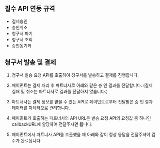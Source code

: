 
## 필수 API 연동 규격

- 결제승인
- 승인취소 
- 청구서 파기 
- 청구서 조회
- 승인동기화

## 청구서 발송 및 결제

1. 청구서 발송 요청 API를 호출하여 청구서를 발송하고 결제를 진행합니다. 

2. 페이민트는 결제 처리 후 파트너사로 아래와 같은 승
인 결과를 전달합니다. (결제 실패 및 취소는 파트너사로 결과를 전달하지 않습니다.)

3. 파트너사는 결제 정보를 받을 수 있는 API로 페이민트로부터 전달받은 승
인 결과 데이터를 자체적으로 관리합니다.

4. 페이민트가 호출하는 파트너사의 API URL은 발송 요청 API의 요청값 중 하나인 callbackURL에 할당하여 전달주시면 됩니다.

5. 페이민트에서 파트너사 API를 호출했을 때 아래와 같이 정상 응답을 전달주셔야 검수가 완료됩니다. 
 
